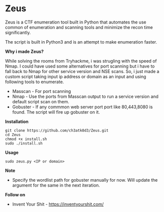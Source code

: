# Zeus
Zeus is a CTF enumeration tool built in Python that automates the use common of enumeration and scanning tools and minimize the recon time significantly.

The script is built in Python3 and is an attempt to make enumeration faster. 

**Why i made Zeus?**

While solving the rooms from Tryhackme, i was strugling with the speed of Nmap. I could have used some alternatives for port scanning but i have to fall back to Nmap for other service version and NSE scans. So, i just made a custom script taking input ip address or domain as an input and using following tools to enumerate.

- Masscan - For port scanning
- Nmap - Use the ports from Masscan output to run a service version and default script scan on them.
- Gobuster - If any commmon web server port port like 80,443,8080 is found. The script will fire up gobuster on it.



**Installation**

```
git clone https://github.com/ch3atk0d3/Zeus.git
cd Zeus
chmod +x install.sh
sudo ./install.sh
```


**Usage**

```
sudo zeus.py <IP or domain>
```


**Note**

- Specify the wordlist path for gobuster manually for now. Will update the argument for the same in the next iteration.


**Follow on**

- Invent Your Shit - https://inventyourshit.com/
